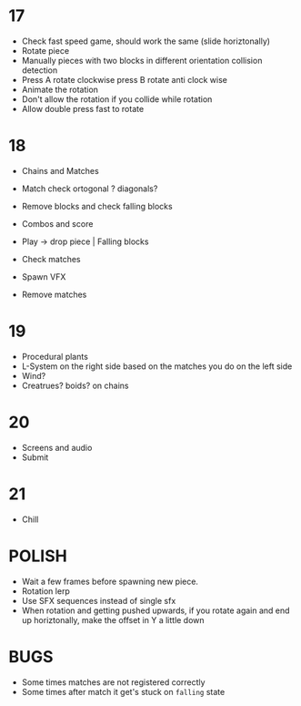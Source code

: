 # 17

- Check fast speed game, should work the same (slide horiztonally)
- Rotate piece
- Manually pieces with two blocks in different orientation collision detection
- Press A rotate clockwise press B rotate anti clock wise
- Animate the rotation
- Don't allow the rotation if you collide while rotation
- Allow double press fast to rotate

# 18

- Chains and Matches
- Match check ortogonal ? diagonals?
- Remove blocks and check falling blocks
- Combos and score

- Play -> drop piece | Falling blocks
- Check matches
- Spawn VFX
- Remove matches

# 19

- Procedural plants
- L-System on the right side based on the matches you do on the left side
- Wind?
- Creatrues? boids? on chains

# 20

- Screens and audio
- Submit

# 21

- Chill

# POLISH

- Wait a few frames before spawning new piece.
- Rotation lerp
- Use SFX sequences instead of single sfx
- When rotation and getting pushed upwards, if you rotate again and end up horiztonally, make the offset in Y a little down

# BUGS

- Some times matches are not registered correctly
- Some times after match it get's stuck on `falling` state
